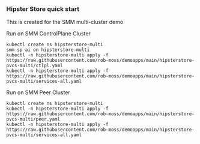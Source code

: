 ### Hipster Store quick start

This is created for the SMM multi-cluster demo


Run on SMM ControlPlane Cluster
```
kubectl create ns hipsterstore-multi
smm sp ai on hipsterstore-multi
kubectl -n hipsterstore-multi apply -f https://raw.githubusercontent.com/rob-moss/demoapps/main/hipsterstore-pvcs-multi/ctlpl.yaml
kubectl -n hipsterstore-multi apply -f https://raw.githubusercontent.com/rob-moss/demoapps/main/hipsterstore-pvcs-multi/services-all.yaml
```

Run on SMM Peer Cluster
```
kubectl create ns hipsterstore-multi
kubectl -n hipsterstore-multi apply -f https://raw.githubusercontent.com/rob-moss/demoapps/main/hipsterstore-pvcs-multi/peer.yaml
kubectl -n hipsterstore-multi apply -f https://raw.githubusercontent.com/rob-moss/demoapps/main/hipsterstore-pvcs-multi/services-all.yaml
```
